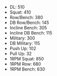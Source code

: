 * DL: 510
*  Squat: 410
*  Row/Bench: 380
*  DB Row/Bench: 145
*  Incline Bench: 305
*  Incline DB Bench: 115
*  Military: 300
*  DB Military: 115
*  Push Up: 102
*  Pull Up: 32
*  1RPM Squat: 850
*  1RPM Row: 680
*  1RPM Bench: 630
